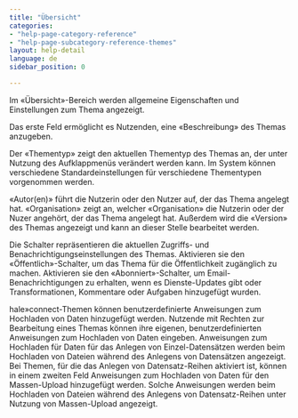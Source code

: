 ```yaml
---
title: "Übersicht"
categories:
- "help-page-category-reference"
- "help-page-subcategory-reference-themes"
layout: help-detail
language: de
sidebar_position: 0

---
```


Im &laquo;Übersicht&raquo;-Bereich werden allgemeine Eigenschaften und Einstellungen zum Thema angezeigt.

Das erste Feld ermöglicht es Nutzenden, eine &laquo;Beschreibung&raquo; des Themas anzugeben.

Der &laquo;Thementyp&raquo; zeigt den aktuellen Thementyp des Themas an, der unter Nutzung des Aufklappmenüs verändert werden kann. Im System können verschiedene Standardeinstellungen für verschiedene Thementypen vorgenommen werden.

&laquo;Autor(en)&raquo; führt die Nutzerin oder den Nutzer auf, der das Thema angelegt hat.
&laquo;Organisation&raquo; zeigt an, welcher &laquo;Organisation&raquo; die Nutzerin oder der Nuzer angehört, der das Thema angelegt hat.
Außerdem wird die &laquo;Version&raquo; des Themas angezeigt und kann an dieser Stelle bearbeitet werden.

Die Schalter repräsentieren die aktuellen Zugriffs- und Benachrichtigungseinstellungen des Themas. Aktivieren sie den &laquo;Öffentlich&raquo;-Schalter, um das Thema für die Öffentlichkeit zugänglich zu machen. Aktivieren sie den &laquo;Abonniert&raquo;-Schalter, um Email-Benachrichtigungen zu erhalten, wenn es Dienste-Updates gibt oder Transformationen, Kommentare oder Aufgaben hinzugefügt wurden.

hale»connect-Themen können benutzerdefinierte Anweisungen zum Hochladen von Daten hinzugefügt werden. Nutzende mit Rechten zur Bearbeitung eines Themas können ihre eigenen, benutzerdefinierten Anweisungen zum Hochladen von Daten eingeben. Anweisungen zum Hochladen für Daten für das Anlegen von Einzel-Datensätzen werden beim Hochladen von Dateien während des Anlegens von Datensätzen angezeigt. Bei Themen, für die das Anlegen von Datensatz-Reihen aktiviert ist, können in einem zweiten Feld Anweisungen zum Hochladen von Daten für den Massen-Upload hinzugefügt werden. Solche Anweisungen werden beim Hochladen von Dateien während des Anlegens von Datensatz-Reihen unter Nutzung von Massen-Upload angezeigt.